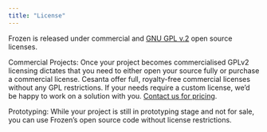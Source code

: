```yaml
---
title: "License"
---
```


Frozen is released under commercial and [GNU GPL
v.2](http://www.gnu.org/licenses/old-licenses/gpl-2.0.html) open source
licenses.

Commercial Projects: Once your project becomes commercialised GPLv2 licensing
dictates that you need to either open your source fully or purchase a
commercial license. Cesanta offer full, royalty-free commercial licenses
without any GPL restrictions. If your needs require a custom license, we’d be
happy to work on a solution with you. [Contact us for
pricing](https://www.cesanta.com/contact).

Prototyping: While your project is still in prototyping stage and not for sale,
you can use Frozen’s open source code without license restrictions.
